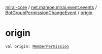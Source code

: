 [mirai-core](../../index.md) / [net.mamoe.mirai.event.events](../index.md) / [BotGroupPermissionChangeEvent](index.md) / [origin](./origin.md)

# origin

`val origin: `[`MemberPermission`](../../net.mamoe.mirai.contact/-member-permission/index.md)